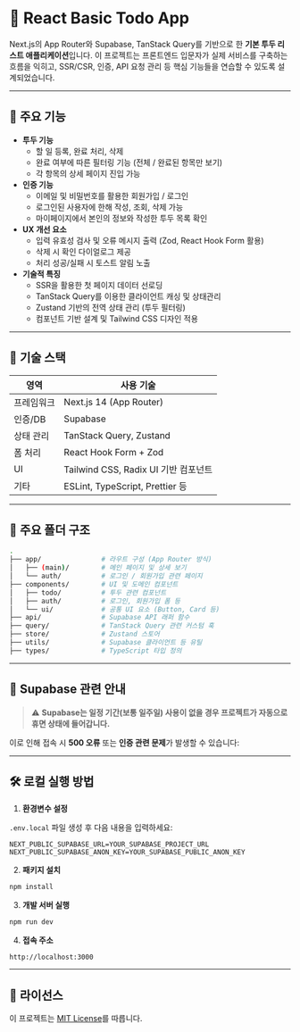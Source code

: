 # 📝 React Basic Todo App

Next.js의 App Router와 Supabase, TanStack Query를 기반으로 한 **기본 투두 리스트 애플리케이션**입니다. 이 프로젝트는 프론트엔드 입문자가 실제 서비스를 구축하는 흐름을 익히고, SSR/CSR, 인증, API 요청 관리 등 핵심 기능들을 연습할 수 있도록 설계되었습니다.

---

## 🚀 주요 기능

- **투두 기능**
  - 할 일 등록, 완료 처리, 삭제
  - 완료 여부에 따른 필터링 기능 (전체 / 완료된 항목만 보기)
  - 각 항목의 상세 페이지 진입 가능
- **인증 기능**
  - 이메일 및 비밀번호를 활용한 회원가입 / 로그인
  - 로그인된 사용자에 한해 작성, 조회, 삭제 가능
  - 마이페이지에서 본인의 정보와 작성한 투두 목록 확인
- **UX 개선 요소**
  - 입력 유효성 검사 및 오류 메시지 출력 (Zod, React Hook Form 활용)
  - 삭제 시 확인 다이얼로그 제공
  - 처리 성공/실패 시 토스트 알림 노출
- **기술적 특징**
  - SSR을 활용한 첫 페이지 데이터 선로딩
  - TanStack Query를 이용한 클라이언트 캐싱 및 상태관리
  - Zustand 기반의 전역 상태 관리 (투두 필터링)
  - 컴포넌트 기반 설계 및 Tailwind CSS 디자인 적용

---

## 🧰 기술 스택

| 영역       | 사용 기술                            |
| ---------- | ------------------------------------ |
| 프레임워크 | Next.js 14 (App Router)              |
| 인증/DB    | Supabase                             |
| 상태 관리  | TanStack Query, Zustand              |
| 폼 처리    | React Hook Form + Zod                |
| UI         | Tailwind CSS, Radix UI 기반 컴포넌트 |
| 기타       | ESLint, TypeScript, Prettier 등      |

---

## 📁 주요 폴더 구조

```bash
.
├── app/               # 라우트 구성 (App Router 방식)
│   ├── (main)/        # 메인 페이지 및 상세 보기
│   └── auth/          # 로그인 / 회원가입 관련 페이지
├── components/        # UI 및 도메인 컴포넌트
│   ├── todo/          # 투두 관련 컴포넌트
│   ├── auth/          # 로그인, 회원가입 폼 등
│   └── ui/            # 공통 UI 요소 (Button, Card 등)
├── api/               # Supabase API 래퍼 함수
├── query/             # TanStack Query 관련 커스텀 훅
├── store/             # Zustand 스토어
├── utils/             # Supabase 클라이언트 등 유틸
├── types/             # TypeScript 타입 정의
```

---

## 📌 Supabase 관련 안내

> ⚠️ **Supabase는 일정 기간(보통 일주일) 사용이 없을 경우 프로젝트가 자동으로 휴면 상태에 들어갑니다.**

이로 인해 접속 시 **500 오류** 또는 **인증 관련 문제**가 발생할 수 있습니다:

---

## 🛠️ 로컬 실행 방법

1. **환경변수 설정**

`.env.local` 파일 생성 후 다음 내용을 입력하세요:

```
NEXT_PUBLIC_SUPABASE_URL=YOUR_SUPABASE_PROJECT_URL
NEXT_PUBLIC_SUPABASE_ANON_KEY=YOUR_SUPABASE_PUBLIC_ANON_KEY
```

2. **패키지 설치**

```bash
npm install
```

3. **개발 서버 실행**

```bash
npm run dev
```

4. **접속 주소**

```
http://localhost:3000
```

---

## 📄 라이선스

이 프로젝트는 [MIT License](./LICENSE)를 따릅니다.
